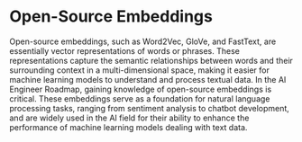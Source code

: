 # Open-Source Embeddings

Open-source embeddings, such as Word2Vec, GloVe, and FastText, are essentially vector representations of words or phrases. These representations capture the semantic relationships between words and their surrounding context in a multi-dimensional space, making it easier for machine learning models to understand and process textual data. In the AI Engineer Roadmap, gaining knowledge of open-source embeddings is critical. These embeddings serve as a foundation for natural language processing tasks, ranging from sentiment analysis to chatbot development, and are widely used in the AI field for their ability to enhance the performance of machine learning models dealing with text data.